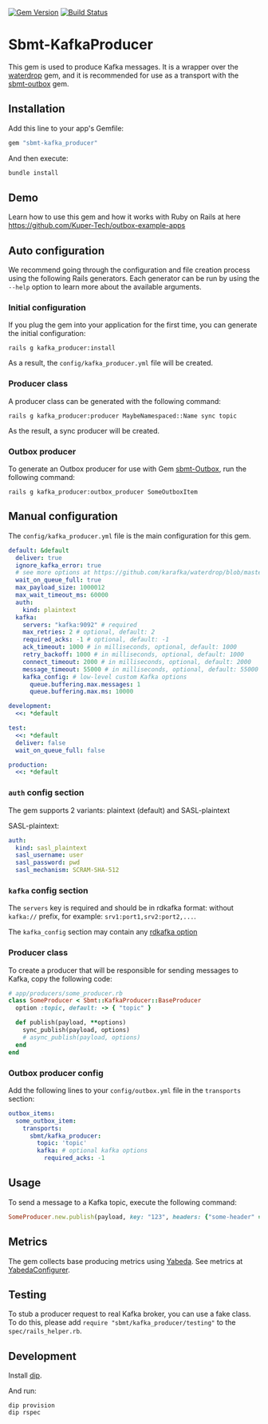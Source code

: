 [![Gem Version](https://badge.fury.io/rb/sbmt-kafka_producer.svg)](https://badge.fury.io/rb/sbmt-kafka_producer)
[![Build Status](https://github.com/Kuper-Tech/sbmt-kafka_producer/actions/workflows/tests.yml/badge.svg?branch=master)](https://github.com/Kuper-Tech/sbmt-kafka_producer/actions?query=branch%3Amaster)

# Sbmt-KafkaProducer

This gem is used to produce Kafka messages. It is a wrapper over the [waterdrop](https://github.com/karafka/waterdrop) gem, and it is recommended for use as a transport with the [sbmt-outbox](https://github.com/Kuper-Tech/sbmt-outbox) gem.

## Installation

Add this line to your app's Gemfile:

```ruby
gem "sbmt-kafka_producer"
```

And then execute:

```bash
bundle install
```

## Demo

Learn how to use this gem and how it works with Ruby on Rails at here https://github.com/Kuper-Tech/outbox-example-apps

## Auto configuration

We recommend going through the configuration and file creation process using the following Rails generators. Each generator can be run by using the `--help` option to learn more about the available arguments.

### Initial configuration

If you plug the gem into your application for the first time, you can generate the initial configuration:

```shell
rails g kafka_producer:install
```

As a result, the `config/kafka_producer.yml` file will be created.

### Producer class

A producer class can be generated with the following command:

```shell
rails g kafka_producer:producer MaybeNamespaced::Name sync topic
```

As the result, a sync producer will be created.

### Outbox producer

To generate an Outbox producer for use with Gem [sbmt-Outbox](https://github.com/Kuper-Tech/sbmt-outbox), run the following command:

```shell
rails g kafka_producer:outbox_producer SomeOutboxItem
```

## Manual configuration

The `config/kafka_producer.yml` file is the main configuration for this gem.

```yaml
default: &default
  deliver: true
  ignore_kafka_error: true
  # see more options at https://github.com/karafka/waterdrop/blob/master/lib/waterdrop/config.rb
  wait_on_queue_full: true
  max_payload_size: 1000012
  max_wait_timeout_ms: 60000
  auth:
    kind: plaintext
  kafka:
    servers: "kafka:9092" # required
    max_retries: 2 # optional, default: 2
    required_acks: -1 # optional, default: -1
    ack_timeout: 1000 # in milliseconds, optional, default: 1000
    retry_backoff: 1000 # in milliseconds, optional, default: 1000
    connect_timeout: 2000 # in milliseconds, optional, default: 2000
    message_timeout: 55000 # in milliseconds, optional, default: 55000
    kafka_config: # low-level custom Kafka options
      queue.buffering.max.messages: 1
      queue.buffering.max.ms: 10000

development:
  <<: *default

test:
  <<: *default
  deliver: false
  wait_on_queue_full: false

production:
  <<: *default
```

### `auth` config section

The gem supports 2 variants: plaintext (default) and SASL-plaintext

SASL-plaintext:

```yaml
auth:
  kind: sasl_plaintext
  sasl_username: user
  sasl_password: pwd
  sasl_mechanism: SCRAM-SHA-512
```

### `kafka` config section

The `servers` key is required and should be in rdkafka format: without `kafka://` prefix, for example: `srv1:port1,srv2:port2,...`.

The `kafka_config` section may contain any [rdkafka option](https://github.com/confluentinc/librdkafka/blob/master/CONFIGURATION.md)

### Producer class

To create a producer that will be responsible for sending messages to Kafka, copy the following code:

```ruby
# app/producers/some_producer.rb
class SomeProducer < Sbmt::KafkaProducer::BaseProducer
  option :topic, default: -> { "topic" }

  def publish(payload, **options)
    sync_publish(payload, options)
    # async_publish(payload, options)
  end
end
```

### Outbox producer config

Add the following lines to your `config/outbox.yml` file in the `transports` section:

```yaml
outbox_items:
  some_outbox_item:
    transports:
      sbmt/kafka_producer:
        topic: 'topic'
        kafka: # optional kafka options
          required_acks: -1
```

## Usage

To send a message to a Kafka topic, execute the following command:

```ruby
SomeProducer.new.publish(payload, key: "123", headers: {"some-header" => "some-value"})
```

## Metrics

The gem collects base producing metrics using [Yabeda](https://github.com/yabeda-rb/yabeda). See metrics at [YabedaConfigurer](./lib/sbmt/kafka_producer/yabeda_configurer.rb).

## Testing

To stub a producer request to real Kafka broker, you can use a fake class. To do this, please add `require "sbmt/kafka_producer/testing"` to the `spec/rails_helper.rb`.

## Development

Install [dip](https://github.com/bibendi/dip).

And run:

```shell
dip provision
dip rspec
```
